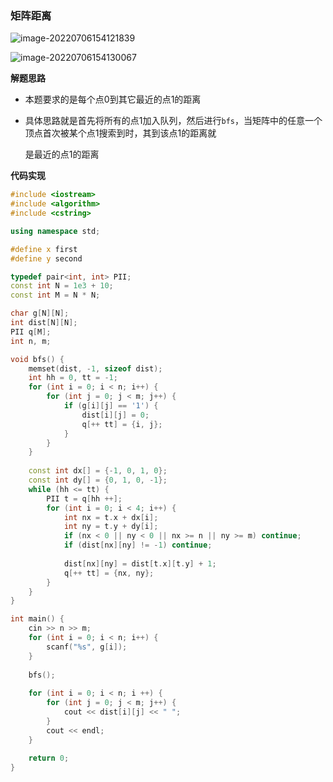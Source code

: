 ### 矩阵距离

![image-20220706154121839](http://www.cdn.liver0377.xyz/typora/202207061553387.png)

![image-20220706154130067](http://www.cdn.liver0377.xyz/typora/202207061553337.png)



**解题思路**

- 本题要求的是每个点0到其它最近的点1的距离

- 具体思路就是首先将所有的点1加入队列，然后进行`bfs`，当矩阵中的任意一个顶点首次被某个点1搜索到时，其到该点1的距离就

  是最近的点1的距离



**代码实现**

```cc
#include <iostream>
#include <algorithm>
#include <cstring>

using namespace std;

#define x first
#define y second

typedef pair<int, int> PII;
const int N = 1e3 + 10;
const int M = N * N;

char g[N][N];
int dist[N][N];
PII q[M];
int n, m;

void bfs() {
    memset(dist, -1, sizeof dist);
    int hh = 0, tt = -1;
    for (int i = 0; i < n; i++) {
        for (int j = 0; j < m; j++) {
            if (g[i][j] == '1') {
                dist[i][j] = 0;
                q[++ tt] = {i, j};
            }
        }
    }
    
    const int dx[] = {-1, 0, 1, 0};
    const int dy[] = {0, 1, 0, -1};
    while (hh <= tt) {
        PII t = q[hh ++];
        for (int i = 0; i < 4; i++) {
            int nx = t.x + dx[i];
            int ny = t.y + dy[i];
            if (nx < 0 || ny < 0 || nx >= n || ny >= m) continue;
            if (dist[nx][ny] != -1) continue;
            
            dist[nx][ny] = dist[t.x][t.y] + 1;
            q[++ tt] = {nx, ny};
        }
    }
}

int main() {
    cin >> n >> m;
    for (int i = 0; i < n; i++) {
        scanf("%s", g[i]);
    }
    
    bfs();
    
    for (int i = 0; i < n; i ++) {
        for (int j = 0; j < m; j++) {
            cout << dist[i][j] << " ";
        }
        cout << endl;
    }
    
    return 0;
}
```





